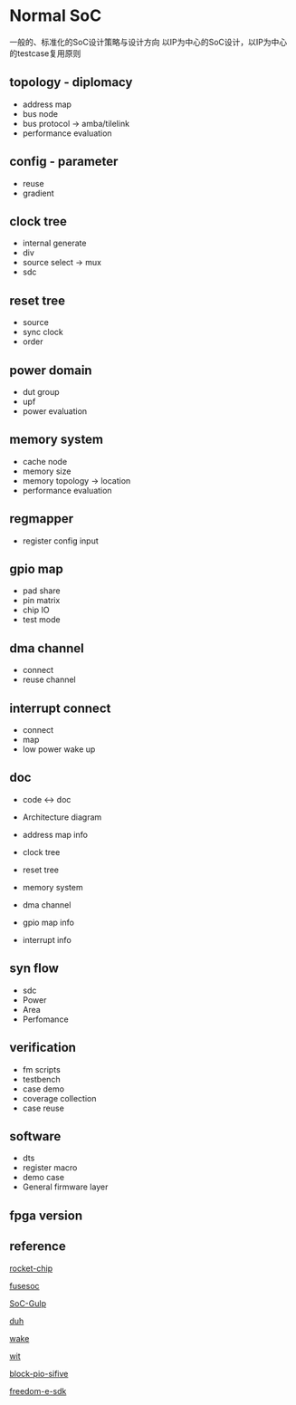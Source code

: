 Normal SoC
============

一般的、标准化的SoC设计策略与设计方向
以IP为中心的SoC设计，以IP为中心的testcase复用原则

topology - diplomacy
---------------------
- address map
- bus node
- bus protocol -> amba/tilelink
- performance evaluation


config - parameter
--------------------
- reuse
- gradient


clock tree
--------------
- internal generate
- div
- source select -> mux
- sdc


reset tree
--------------
- source
- sync clock
- order 


power domain
--------------
- dut group
- upf
- power evaluation


memory system
--------------
- cache node
- memory size
- memory topology -> location
- performance evaluation


regmapper
--------------
- register config input


gpio map
--------------
- pad share
- pin matrix
- chip IO
- test mode


dma channel
------------
- connect
- reuse channel


interrupt connect
------------------
- connect
- map
- low power wake up


doc
--------------
- code <-> doc

- Architecture diagram
- address map info
- clock tree
- reset tree
- memory system
- dma channel
- gpio map info
- interrupt info


syn flow
-----------------
- sdc
- Power
- Area
- Perfomance


verification
--------------------------
- fm scripts
- testbench
- case demo
- coverage collection
- case reuse


software
-----------------
- dts
- register macro
- demo case
- General firmware layer


fpga version
-----------------


reference
------------
[rocket-chip](https://github.com/chipsalliance/rocket-chip)

[fusesoc](https://github.com/olofk/fusesoc)

[SoC-Gulp](https://github.com/KingFrige/SoC-Gulp)

[duh](https://github.com/sifive/duh)

[wake](https://github.com/sifive/wake)

[wit](https://github.com/sifive/wit)

[block-pio-sifive](https://github.com/sifive/block-pio-sifive)

[freedom-e-sdk](https://github.com/sifive/freedom-e-sdk)

